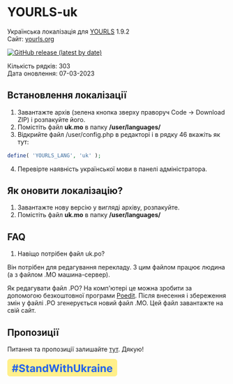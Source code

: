 ﻿# YOURLS-uk

Українська локалізація для [YOURLS](https://github.com/YOURLS/YOURLS) 1.9.2<br>
Сайт: [yourls.org](https://yourls.org/)

[![GitHub release (latest by date)](https://img.shields.io/github/v/release/pekarskyi/YOURLS-uk?style=for-the-badge)](https://GitHub.com/pekarskyi/YOURLS-uk/releases/)

Кількість рядків: 303<br>
Дата оновлення: 07-03-2023

## Встановлення локалізації

1. Завантажте архів (зелена кнопка зверху праворуч Code -> Download ZIP) і розпакуйте його.
2. Помістіть файл <strong>uk.mo</strong> в папку <strong>/user/languages/</strong>
3. Відкрийте файл /user/config.php в редакторі і в рядку 46 вкажіть як тут:

```php
define( 'YOURLS_LANG', 'uk' );
```
4. Перевірте наявність української мови в панелі адміністратора.

## Як оновити локалізацію?

1. Завантажте нову версію у вигляді архіву, розпакуйте.
2. Помістіть файл <strong>uk.mo</strong> в папку <strong>/user/languages/</strong>

## FAQ

1. Навіщо потрібен файл uk.po?

Він потрібен для редагування перекладу. З цим файлом працює людина (а з файлом .MO машина-сервер). 

Як редагувати файл .PO?
На комп'ютері це можна зробити за допомогою безкоштовної програми [Poedit](http://www.poedit.net/).
Після внесення і збереження змін у файлі .PO згенерується новий файл .MO. Цей файл завантажте на свій сайт.

## Пропозиції

Питання та пропозиції залишайте [тут](https://github.com/Dizer7/YOURLS-uk/issues). Дякую!

[![Stand With Ukraine](https://raw.githubusercontent.com/vshymanskyy/StandWithUkraine/main/badges/StandWithUkraine.svg)](https://sitex.me/standwithukraine)
